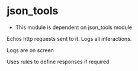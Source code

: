 # json_tools

* This module is dependent on json_tools module

Echos http requests sent to it.
Logs all interactions.

Logs are on screen

Uses rules to define responses if required

